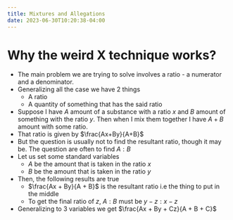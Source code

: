 ```yaml
---
title: Mixtures and Allegations
date: 2023-06-30T10:20:38-04:00
---
```


# Why the weird X technique works?
- The main problem we are trying to solve involves a ratio - a numerator and a denominator.
- Generalizing all the case we have 2 things
	- A ratio
	- A quantity of something that has the said ratio
- Suppose I have $A$ amount of a substance with a ratio $x$ and $B$ amount of something with the ratio $y$. Then when I mix them together I have $A+B$ amount with some ratio.
- That ratio is given by $\frac{Ax+By}{A+B}$
- But the question is usually not to find the resultant ratio, though it may be. The question are often to find $A:B$
- Let us set some standard variables
	- $A$ be the amount that is taken in the ratio $x$
	- $B$ be the amount that is taken in the ratio $y$
- Then, the following results are true
	- $\frac{Ax + By}{A + B}$ is the resultant ratio i.e the thing to put in the middle
	- To get the final ratio of $z$, $A:B$ must be $y-z:x-z$
- Generalizing to 3 variables we get $\frac{Ax + By + Cz}{A + B + C}$
